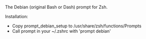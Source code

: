 The Debian (original Bash or Dash) prompt for Zsh.

Installation:
- Copy prompt_debian_setup to /usr/share/zsh/functions/Prompts
- Call prompt in your ~/.zshrc with 'prompt debian'
